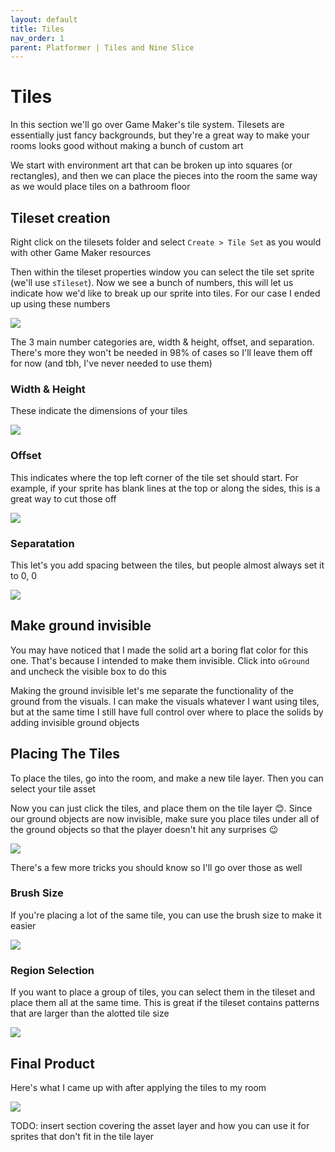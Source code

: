 ```yaml
---
layout: default
title: Tiles
nav_order: 1
parent: Platformer | Tiles and Nine Slice
---
```


# Tiles

In this section we'll go over Game Maker's tile system. Tilesets are essentially just fancy backgrounds, but they're a great way to make your rooms looks good without making a bunch of custom art

We start with environment art that can be broken up into squares (or rectangles), and then we can place the pieces into the room the same way as we would place tiles on a bathroom floor

## Tileset creation

Right click on the tilesets folder and select ``Create > Tile Set`` as you would with other Game Maker resources

Then within the tileset properties window you can select the tile set sprite (we'll use ``sTileset``). Now we see a bunch of numbers, this will let us indicate how we'd like to break up our sprite into tiles. For our case I ended up using these numbers

![](../../images/platformer/tiles_width_height.png)

The 3 main number categories are, width & height, offset, and separation. There's more they won't be needed in 98% of cases so I'll leave them off for now (and tbh, I've never needed to use them)

### Width & Height

These indicate the dimensions of your tiles

![](../../images/platformer/tiles_width_height.png)

### Offset

This indicates where the top left corner of the tile set should start. For example, if your sprite has blank lines at the top or along the sides, this is a great way to cut those off

![](../../images/platformer/tiles_offset.png)

### Separatation

This let's you add spacing between the tiles, but people almost always set it to 0, 0

![](../../images/platformer/tiles_separation.png)

## Make ground invisible

You may have noticed that I made the solid art a boring flat color for this one. That's because I intended to make them invisible. Click into ``oGround`` and uncheck the visible box to do this

Making the ground invisible let's me separate the functionality of the ground from the visuals. I can make the visuals whatever I want using tiles, but at the same time I still have full control over where to place the solids by adding invisible ground objects

## Placing The Tiles

To place the tiles, go into the room, and make a new tile layer. Then you can select your tile asset

Now you can just click the tiles, and place them on the tile layer 😊. Since our ground objects are now invisible, make sure you place tiles under all of the ground objects so that the player doesn't hit any surprises 😉

![](../../images/platformer/tile_placement.gif)

There's a few more tricks you should know so I'll go over those as well

### Brush Size

If you're placing a lot of the same tile, you can use the brush size to make it easier

![](../../images/platformer/tile_brush_size.gif)

### Region Selection

If you want to place a group of tiles, you can select them in the tileset and place them all at the same time. This is great if the tileset contains patterns that are larger than the alotted tile size

![](../../images/platformer/tile_region_selection.gif)

## Final Product

Here's what I came up with after applying the tiles to my room

![](../../images/platformer/tile_final.png)

TODO: insert section covering the asset layer and how you can use it for sprites that don't fit in the tile layer
